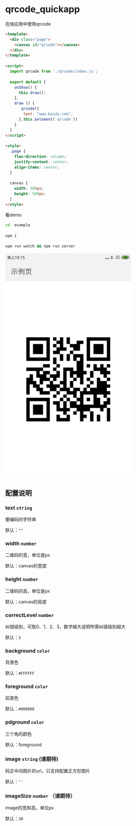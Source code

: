 # qrcode_quickapp

在快应用中使用qrcode

```html
<template>
  <div class="page">
    <canvas id="qrcode"></canvas>
  </div>
</template>

<script>
  import qrcode from './qrcode/index.js';

  export default {
    onShow() {
      this.draw();
    },
    draw () {
       qrcode({
        text: "www.baidu.com",
      },this.$element('qrcode'))
    }
  }
</script>

<style>
  .page {
    flex-direction: column;
    justify-content: center;
    align-items: center;
  }

  canvas {
    width: 500px;
    height: 500px;
  }
</style>

```


看demo

```bash
cd  example

npm i

npm run watch && npm run server
```

<img src="./demo.png" style="width:400px" />


## 配置说明


### text `string`

要编码的字符串

默认：`""`

### width `number`

二维码的宽，单位是px

默认：canvas的宽度

### height `number`

二维码的高，单位是px

默认：canvas的高度

### correctLevel `number`

纠错级别，可取0、1、2、3，数字越大说明所需纠错级别越大

默认：`3`

### background `color`

背景色

默认：`#FFFFFF`

### foreground `color`

前景色

默认：`#000000`

### pdground `color`

三个角的颜色

默认：foreground

### image `string`  (请期待)

码正中间图片的url，只支持配置正方形图片

默认：`''`

### imageSize `number`  （请期待）

image的宽和高，单位px

默认：`30`



